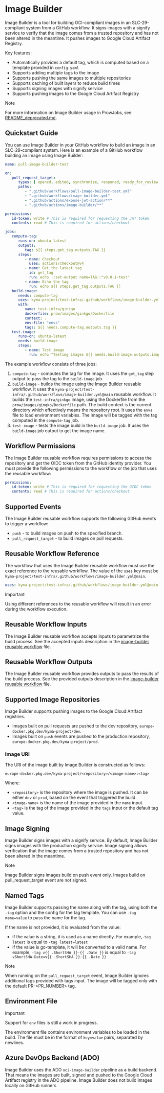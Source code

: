 # Image Builder

Image Builder is a tool for building OCI-compliant images in an SLC-29-compliant system from a GitHub workflow.
It signs images with a signify service to verify that the image comes from a trusted repository and has not been altered in the meantime.
It pushes images to Google Cloud Artifact Registry.

Key features:
* Automatically provides a default tag, which is computed based on a template provided in `config.yaml`
* Supports adding multiple tags to the image
* Supports pushing the same images to multiple repositories
* Supports caching of built layers to reduce build times
* Supports signing images with signify service
* Supports pushing images to the Google Cloud Artifact Registry

> [!NOTE]
> For more information on Image Builder usage in ProwJobs, see [README_deprecated.md](./README_deprecated.md).

## Quickstart Guide

You can use Image Builder in your GitHub workflow to build an image in an SLC-29-compliant system.
Here is an example of a GitHub workflow building an image using Image Builder:

```yaml
name: pull-image-builder-test

on:
   pull_request_target:
      types: [ opened, edited, synchronize, reopened, ready_for_review ]
      paths:
         - ".github/workflows/pull-image-builder-test.yml"
         - ".github/workflows/image-builder.yml"
         - ".github/actions/expose-jwt-action/**"
         - ".github/actions/image-builder/**"

permissions:
   id-token: write # This is required for requesting the JWT token
   contents: read # This is required for actions/checkout

jobs:
   compute-tag:
      runs-on: ubuntu-latest
      outputs:
         tag: ${{ steps.get_tag.outputs.TAG }}
      steps:
         - name: Checkout
           uses: actions/checkout@v4
         - name: Get the latest tag
           id: get_tag
           run: echo ::set-output name=TAG::"v0.0.1-test"
         - name: Echo the tag
           run: echo ${{ steps.get_tag.outputs.TAG }}
   build-image:
      needs: compute-tag
      uses: kyma-project/test-infra/.github/workflows/image-builder.yml@main # Usage: kyma-project/test-infra/.github/workflows/image-builder.yml@main
      with:
         name: test-infra/ginkgo
         dockerfile: prow/images/ginkgo/Dockerfile
         context: .
         env-file: "envs"
         tags: ${{ needs.compute-tag.outputs.tag }}
   test-image:
      runs-on: ubuntu-latest
      needs: build-image
      steps:
         - name: Test image
           run: echo "Testing images ${{ needs.build-image.outputs.images }}"
```

The example workflow consists of three jobs:

1. `compute-tag` - computes the tag for the image. It uses the `get_tag` step output to pass the tag to the `build-image` job.
2. `build-image` - builds the image using the Image Builder reusable workflow.
   It uses the `kyma-project/test-infra/.github/workflows/image-builder.yml@main` reusable workflow.
   It builds the `test-infra/ginkgo` image, using the Dockerfile from the `prow/images/gingko/Dockerfile` path.
   The build context is the current directory which effectively means the repository root.
   It uses the `envs` file to load environment variables.
   The image will be tagged with the tag computed in the `compute-tag` job.
3. `test-image` - tests the image build in the `build-image` job. It uses the `build-image` job output to get the image name.

## Workflow Permissions

The Image Builder reusable workflow requires permissions to access the repository and get the OIDC token from the GitHub identity provider.
You must provide the following permissions to the workflow or the job that uses the reusable workflow:

```yaml
permissions:
   id-token: write # This is required for requesting the OIDC token
   contents: read # This is required for actions/checkout
```

## Supported Events

The Image Builder reusable workflow supports the following GitHub events to trigger a workflow:

* `push` - to build images on push to the specified branch.
* `pull_request_target` - to build images on pull requests.

## Reusable Workflow Reference

The workflow that uses the Image Builder reusable workflow must use the exact reference to the reusable workflow.
The value of the `uses` key must be `kyma-project/test-infra/.github/workflows/image-builder.yml@main`.

```yaml
uses: kyma-project/test-infra/.github/workflows/image-builder.yml@main
```

> [!IMPORTANT]
> Using different references to the reusable workflow will result in an error during the workflow execution.

## Reusable Workflow Inputs

The Image Builder reusable workflow accepts inputs to parametrize the build process.
See the accepted inputs description in the [image-builder reusable workflow](/.github/workflows/image-builder.yml) file.

## Reusable Workflow Outputs

The Image Builder reusable workflow provides outputs to pass the results of the build process.
See the provided outputs description in the [image-builder reusable workflow](/.github/workflows/image-builder.yml) file.

## Supported Image Repositories

Image Builder supports pushing images to the Google Cloud Artifact registries.

- Images built on pull requests are pushed to the dev repository, `europe-docker.pkg.dev/kyma-project/dev`.
- Images built on `push` events are pushed to the production repository, `europe-docker.pkg.dev/kyma-project/prod`.

### Image URI

The URI of the image built by Image Builder is constructed as follows:

```
europe-docker.pkg.dev/kyma-project/<repository>/<image-name>:<tag>
```

Where:

* `<repository>` is the repository where the image is pushed. It can be either `dev` or `prod`, based on the event that triggered the build.
* `<image-name>` is the name of the image provided in the `name` input.
* `<tag>` is the tag of the image provided in the `tags` input or the default tag value.

## Image Signing

Image Builder signs images with a signify service.
By default, Image Builder signs images with the production signify service.
Image signing allows verification that the image comes from a trusted repository and has not been altered in the meantime.

> [!NOTE]
> Image Builder signs images build on push event only. Images build on pull_request_target event are not signed.

## Named Tags

Image Builder supports passing the name along with the tag, using both the `-tag` option and the config for the tag template.
You can use `-tag name=value` to pass the name for the tag. 

If the name is not provided, it is evaluated from the value:
 - if the value is a string, it is used as a name directly. For example,`-tag latest` is equal to `-tag latest=latest`
 - if the value is go-template, it will be converted to a valid name. For example, `-tag v{{ .ShortSHA }}-{{ .Date }}` is equal to `-tag vShortSHA-Date=v{{ .ShortSHA }}-{{ .Date }}`

> [!Note]
> When running on the `pull_request_target` event, Image Builder ignores additional tags provided with tags input.
> The image will be tagged only with the default PR-<PR_NUMBER> tag.

## Environment File

> [!IMPORTANT]
> Support for `env` files is still a work in progress.

The environment file contains environment variables to be loaded in the build.
The file must be in the format of `key=value` pairs, separated by newlines.

## Azure DevOps Backend (ADO)

Image Builder uses the ADO `oci-image-builder` pipeline as a build backend.
That means the images are built, signed and pushed to the Google Cloud Artifact registry in the ADO pipeline.
Image Builder does not build images locally on GitHub runners.